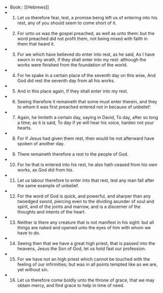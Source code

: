 - Book:: [[Hebrews]]
- 1. Let us therefore fear, lest, a promise being left us of entering into his rest, any of you should seem to come short of it.
- 2. For unto us was the gospel preached, as well as unto them: but the word preached did not profit them, not being mixed with faith in them that heard it.
- 3. For we which have believed do enter into rest, as he said, As I have sworn in my wrath, if they shall enter into my rest: although the works were finished from the foundation of the world.
- 4. For he spake in a certain place of the seventh day on this wise, And God did rest the seventh day from all his works.
- 5. And in this place again, If they shall enter into my rest.
- 6. Seeing therefore it remaineth that some must enter therein, and they to whom it was first preached entered not in because of unbelief:
- 7. Again, he limiteth a certain day, saying in David, To day, after so long a time; as it is said, To day if ye will hear his voice, harden not your hearts.
- 8. For if Jesus had given them rest, then would he not afterward have spoken of another day.
- 9. There remaineth therefore a rest to the people of God.
- 10. For he that is entered into his rest, he also hath ceased from his own works, as God did from his.
- 11. Let us labour therefore to enter into that rest, lest any man fall after the same example of unbelief.
- 12. For the word of God is quick, and powerful, and sharper than any twoedged sword, piercing even to the dividing asunder of soul and spirit, and of the joints and marrow, and is a discerner of the thoughts and intents of the heart.
- 13. Neither is there any creature that is not manifest in his sight: but all things are naked and opened unto the eyes of him with whom we have to do.
- 14. Seeing then that we have a great high priest, that is passed into the heavens, Jesus the Son of God, let us hold fast our profession.
- 15. For we have not an high priest which cannot be touched with the feeling of our infirmities; but was in all points tempted like as we are, yet without sin.
- 16. Let us therefore come boldly unto the throne of grace, that we may obtain mercy, and find grace to help in time of need.
